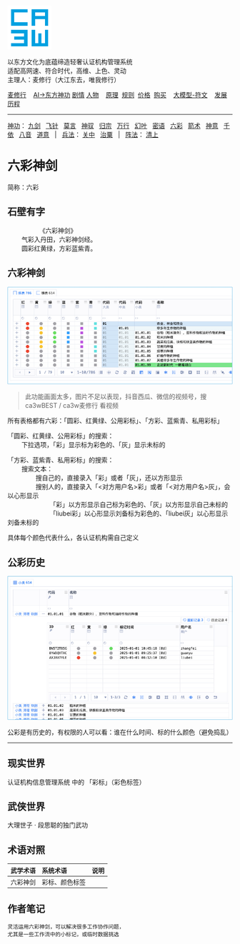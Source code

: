 ![](../../static/ca3w.png "ca3w 认证机构管理系统")

以东方文化为底蕴缔造轻奢认证机构管理系统 <br/>
适配高网速、符合时代，高维、上色、灵动 <br/>
主理人：麦修行（大江东去，唯我修行）

[麦修行][]&nbsp;&nbsp;&nbsp;&nbsp;[AI->东方神功][东方神功]&nbsp;[剧情][]&nbsp;[人物][]&nbsp;&nbsp;&nbsp;&nbsp;[原理][]&nbsp;&nbsp;[规则][]&nbsp;&nbsp;[价格][]&nbsp;&nbsp;[购买][]&nbsp;&nbsp;&nbsp;&nbsp;[大模型-符文][]&nbsp;&nbsp;&nbsp;&nbsp;[发展历程][]

[麦修行]: https://github.com/ca3w/BEST/
[东方神功]: https://github.com/ca3w/ai-dongfangshengong/
[剧情]: https://github.com/ca3w/dongfangernvqing/blob/main/root/BEST.md
[人物]: https://github.com/ca3w/dongfangernvqing/blob/main/root/renwu.md
[原理]: https://github.com/ca3w/key/
[规则]: https://github.com/ca3w/rule/
[价格]: https://github.com/ca3w/pricing/
[购买]: https://github.com/ca3w/howtobuy/
[大模型-符文]: https://github.com/ca3w/largemodel-rune/
[发展历程]: https://github.com/ca3w/development/

***

[神功][]：&nbsp;[九剑][]&nbsp;&nbsp;&nbsp;[飞针][]&nbsp;&nbsp;&nbsp;[莫言][]&nbsp;&nbsp;&nbsp;[神驭][]&nbsp;&nbsp;&nbsp;[归宗][]&nbsp;&nbsp;&nbsp;[万行][]&nbsp;&nbsp;&nbsp;[幻叶][]&nbsp;&nbsp;&nbsp;[密语][]&nbsp;&nbsp;&nbsp;[六彩][]&nbsp;&nbsp;&nbsp;[箭术][]&nbsp;&nbsp;&nbsp;[神意][]&nbsp;&nbsp;&nbsp;[千依][]&nbsp;&nbsp;&nbsp;[八音][]&nbsp;&nbsp;&nbsp;[道意][]&nbsp;&nbsp;&nbsp;|&nbsp;&nbsp;&nbsp;[兵法][]：&nbsp;[关中][]&nbsp;&nbsp;&nbsp;[治粟][]&nbsp;&nbsp;&nbsp;|&nbsp;&nbsp;&nbsp;[阵法][]：&nbsp;[清上][]

[神功]: https://github.com/ca3w/ai-dongfangshengong

[九剑]: ../../wugong/fuyaojiujian/BEST.md
[飞针]: ../../wugong/feizhenbaodian/BEST.md
[莫言]: ../../wugong/moyan/BEST.md
[神驭]: ../../wugong/shenyu/BEST.md
[归宗]: ../../wugong/baichuanguizong/BEST.md
[万行]: ../../wugong/yufengwanxing/BEST.md
[幻叶]: ../../wugong/huanyezhi/BEST.md
[密语]: ../../wugong/chenqiaomiyu/BEST.md
[六彩]: ../../wugong/liucaishenjian/BEST.md
[箭术]: ../../wugong/linjiajianshu/BEST.md
[神意]: ../../wugong/shenyiduoxinzhao/BEST.md
[千依]: ../../wugong/qianyizijian/BEST.md
[八音]: ../../wugong/bayinshengxin/BEST.md
[道意]: ../../wugong/daoyicuican/BEST.md

[兵法]: https://github.com/ca3w/ai-dongfangshengong#兵法目录

[关中]: ../../bingfa/guanzhongzhanfa/BEST.md
[治粟]: ../../bingfa/zhisubingfa/BEST.md

[阵法]: https://github.com/ca3w/ai-dongfangshengong#阵法目录

[清上]: ../../zhenfa/qingshangbeidouzhen/BEST.md

# 六彩神剑

简称：六彩

## 石壁有字

&nbsp;&nbsp;&nbsp;&nbsp;&nbsp;&nbsp;&nbsp;&nbsp;&nbsp;&nbsp;&nbsp;&nbsp;&nbsp;&nbsp;&nbsp;&nbsp;&nbsp;&nbsp;《六彩神剑》 <br/>
&nbsp;&nbsp;&nbsp;&nbsp;&nbsp;&nbsp;&nbsp;&nbsp;气彩入丹田，六彩神剑经。 <br/>
&nbsp;&nbsp;&nbsp;&nbsp;&nbsp;&nbsp;&nbsp;&nbsp;圆彩红黄绿，方彩蓝紫青。

## 六彩神剑

![](./static/01-liucaishenjian.jpg "认证机构信息管理系统 六彩神剑")
> 此功能画面太多，图片不足以表现，抖音西瓜、微信的视频号，搜 ca3wBEST / ca3w麦修行 看视频

所有表格都有六彩：「圆彩、红黄绿、公用彩标」、「方彩、蓝紫青、私用彩标」

「圆彩、红黄绿、公用彩标」的搜索： <br/>
&nbsp;&nbsp;&nbsp;&nbsp;&nbsp;&nbsp;&nbsp;&nbsp;下拉选项，「彩」显示标为彩色的、「灰」显示未标的

「方彩、蓝紫青、私用彩标」的搜索： <br/>
&nbsp;&nbsp;&nbsp;&nbsp;&nbsp;&nbsp;&nbsp;&nbsp;搜索文本： <br/>
&nbsp;&nbsp;&nbsp;&nbsp;&nbsp;&nbsp;&nbsp;&nbsp;&nbsp;&nbsp;&nbsp;&nbsp;&nbsp;&nbsp;&nbsp;&nbsp;搜自己的，直接录入「彩」或者「灰」，还以方形显示 <br/>
&nbsp;&nbsp;&nbsp;&nbsp;&nbsp;&nbsp;&nbsp;&nbsp;&nbsp;&nbsp;&nbsp;&nbsp;&nbsp;&nbsp;&nbsp;&nbsp;搜别人的，直接录入「<对方用户名>彩」或者「<对方用户名>灰」，会以心形显示 <br/>
&nbsp;&nbsp;&nbsp;&nbsp;&nbsp;&nbsp;&nbsp;&nbsp;&nbsp;&nbsp;&nbsp;&nbsp;&nbsp;&nbsp;&nbsp;&nbsp;&nbsp;&nbsp;&nbsp;&nbsp;&nbsp;&nbsp;&nbsp;&nbsp;「彩」以方形显示自己标为彩色的、「灰」以方形显示自己未标的 <br/>
&nbsp;&nbsp;&nbsp;&nbsp;&nbsp;&nbsp;&nbsp;&nbsp;&nbsp;&nbsp;&nbsp;&nbsp;&nbsp;&nbsp;&nbsp;&nbsp;&nbsp;&nbsp;&nbsp;&nbsp;&nbsp;&nbsp;&nbsp;&nbsp;「liubei彩」以心形显示刘备标为彩色的、「liubei灰」以心形显示刘备未标的

具体每个颜色代表什么，各认证机构需自己定义

## 公彩历史

![](./static/02-gongcailishi.jpg "认证机构信息管理系统 六彩神剑")

公彩是有历史的，有权限的人可以看：谁在什么时间、标的什么颜色（避免捣乱）

***

## 现实世界

认证机构信息管理系统 中的 「彩标」（彩色标签）

## 武侠世界

大理世子 · 段思聪的独门武功

## 术语对照

武学术语  |系统术语        |说明
:---------|:---------------|:-----
六彩神剑  |彩标、颜色标签  |

## 作者笔记

```text
灵活运用六彩神剑，可以解决很多工作协作问题，
尤其是一些工作流中的小标记，或临时数据挑选
```
